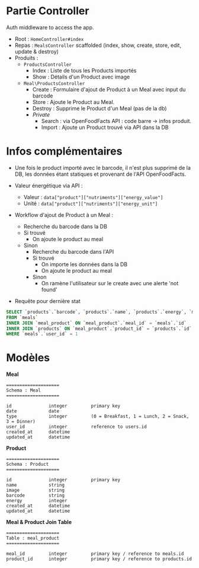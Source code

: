 # Partie Controller

Auth middleware to access the app.

- Root : `HomeController#index`
- Repas : `MealsController` scaffolded (index, show, create, store, edit, update & destroy)
- Produits :
  - `ProductsController`
    - Index : Liste de tous les Products importés
    - Show : Détails d'un Product avec image
  - `Meal\ProductsController`
    - Create : Formulaire d'ajout de Product à un Meal avec input du barcode
    - Store : Ajoute le Product au Meal.
    - Destroy : Supprime le Product d'un Meal (pas de la db)
    - *Private*
      - Search : via OpenFoodFacts API : code barre -> infos produit.
      - Import : Ajoute un Product trouvé via API dans la DB

# Infos complémentaires

- Une fois le product importé avec le barcode, il n'est plus supprimé de la DB, les données étant statiques et provenant de l'API OpenFoodFacts.
- Valeur énergétique via API :
  - Valeur : `data["product"]["nutriments"]["energy_value"]`
  - Unité : `data["product"]["nutriments"]["energy_unit"]`
- Workflow d'ajout de Product à un Meal :
  - Recherche du barcode dans la DB
  - Si trouvé
    - On ajoute le product au meal
  - Sinon
    - Recherche du barcode dans l'API
    - Si trouvé
      - On importe les données dans la DB
      - On ajoute le product au meal
    - Sinon
      - On ramène l'utilisateur sur le create avec une alerte 'not found'

- Requête pour dernière stat

```sql
SELECT `products`.`barcode`, `products`.`name`, `products`.`energy`, `meal_product`.`meal_id`
FROM `meals`
INNER JOIN `meal_product` ON `meal_product`.`meal_id` = `meals`.`id`
INNER JOIN `products` ON `meal_product`.`product_id` = `products`.`id`
WHERE `meals`.`user_id` = 1
```

# Modèles

**Meal**

    ====================
    Schema : Meal
    ====================

    id              integer         primary key
    date            date
    type            integer         (0 = Breakfast, 1 = Lunch, 2 = Snack, 3 = Dinner)
    user_id         integer         reference to users.id
    created_at      datetime
    updated_at      datetime

**Product**

    ====================
    Schema : Product
    ====================

    id              integer         primary key
    name            string
    image           string          
    barcode         string          
    energy          integer          
    created_at      datetime
    updated_at      datetime

**Meal & Product Join Table**

    ====================
    Table : meal_product
    ====================

    meal_id         integer         primary key / reference to meals.id
    product_id      integer         primary key / reference to products.id
